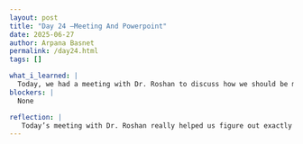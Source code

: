 ```yaml
---
layout: post
title: "Day 24 –Meeting And Powerpoint"
date: 2025-06-27
author: Arpana Basnet
permalink: /day24.html
tags: []

what_i_learned: |
  Today, we had a meeting with Dr. Roshan to discuss how we should be moving forward on our project. During the meeting, we talked about our progress so far, what still needs to be done, and how to plan our next steps effectively. After the discussion, I worked on creating a PowerPoint presentation for our project video, making sure it clearly explains our objectives, the methods we have used, and the results we have so far. I also started preparing another PowerPoint presentation that we will use for our in-person presentation on Thursday. I focused on organizing the slides so the content is clear, professional, and easy for the audience to follow. Overall, today was productive because it helped us align as a team and get ready to communicate our work confidently.
blockers: |
  None

reflection: |
   Today’s meeting with Dr. Roshan really helped us figure out exactly what we should be focusing on next, which made me feel more organized and less stressed about the project. After the meeting, I worked on two PowerPoint presentations—one for our project video and another for our presentation on Thursday—to make sure everything looks clear and professional.
---
```





